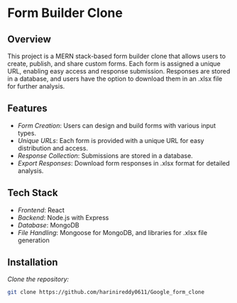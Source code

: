 # Form Builder Clone

## Overview

This project is a MERN stack-based form builder clone that allows users to create, publish, and share custom forms. Each form is assigned a unique URL, enabling easy access and response submission. Responses are stored in a database, and users have the option to download them in an .xlsx file for further analysis.

## Features

- *Form Creation*: Users can design and build forms with various input types.
- *Unique URLs*: Each form is provided with a unique URL for easy distribution and access.
- *Response Collection*: Submissions are stored in a database.
- *Export Responses*: Download form responses in .xlsx format for detailed analysis.

## Tech Stack

- *Frontend*: React
- *Backend*: Node.js with Express
- *Database*: MongoDB
- *File Handling*: Mongoose for MongoDB, and libraries for .xlsx file generation

## Installation

 *Clone the repository:*
   ```bash
   git clone https://github.com/harinireddy0611/Google_form_clone

